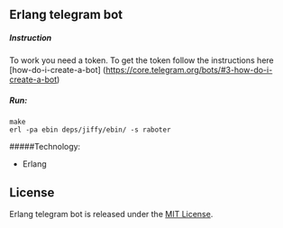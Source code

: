 ## Erlang telegram bot

##### Instruction
To work you need a token. To get the token follow the instructions here [how-do-i-create-a-bot] (https://core.telegram.org/bots/#3-how-do-i-create-a-bot)

##### Run:
	make
	erl -pa ebin deps/jiffy/ebin/ -s raboter

#####Technology:
- Erlang

## License
Erlang telegram bot is released under the [MIT License](http://www.opensource.org/licenses/MIT).
